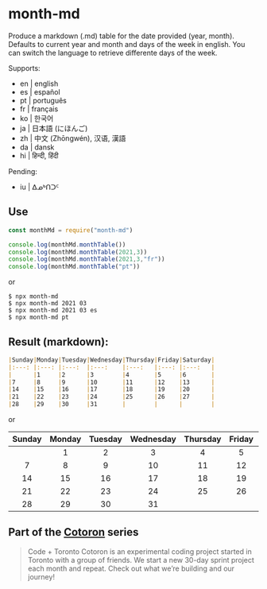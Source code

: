 # month-md

Produce a markdown (.md) table for the date provided (year, month). Defaults to current year and month and days of the week in english. You can switch the language to retrieve differente days of the week. 

Supports:

- en | english
- es | español
- pt | português
- fr | français
- ko | 한국어
- ja | 日本語 (にほんご)
- zh | 中文 (Zhōngwén), 汉语, 漢語
- da | dansk
- hi | हिन्दी, हिंदी

Pending:

- iu | ᐃᓄᒃᑎᑐᑦ


## Use

```js
const monthMd = require("month-md")

console.log(monthMd.monthTable())
console.log(monthMd.monthTable(2021,3))
console.log(monthMd.monthTable(2021,3,"fr"))
console.log(monthMd.monthTable("pt"))
```

or

```shell
$ npx month-md
$ npx month-md 2021 03
$ npx month-md 2021 03 es
$ npx month-md pt
```

## Result (markdown):

```markdown
|Sunday|Monday|Tuesday|Wednesday|Thursday|Friday|Saturday|
|:---: |:---: |:---:  |:---:    |:---:   |:---: |:---:   |
|      |1     |2      |3        |4       |5     |6       |
|7     |8     |9      |10       |11      |12    |13      |
|14    |15    |16     |17       |18      |19    |20      |
|21    |22    |23     |24       |25      |26    |27      |
|28    |29    |30     |31       |        |      |        |
```

or

|Sunday|Monday|Tuesday|Wednesday|Thursday|Friday|Saturday|
|:---: |:---: |:---:  |:---:    |:---:   |:---: |:---:   |
|      |1     |2      |3        |4       |5     |6       |
|7     |8     |9      |10       |11      |12    |13      |
|14    |15    |16     |17       |18      |19    |20      |
|21    |22    |23     |24       |25      |26    |27      |
|28    |29    |30     |31       |        |      |        |

## Part of the [Cotoron](https://cotoron.ga/) series

> Code + Toronto
> Cotoron is an experimental coding project started in Toronto with a group of friends. We start a new 30-day sprint project each month and repeat. Check out what we’re building and our journey!
